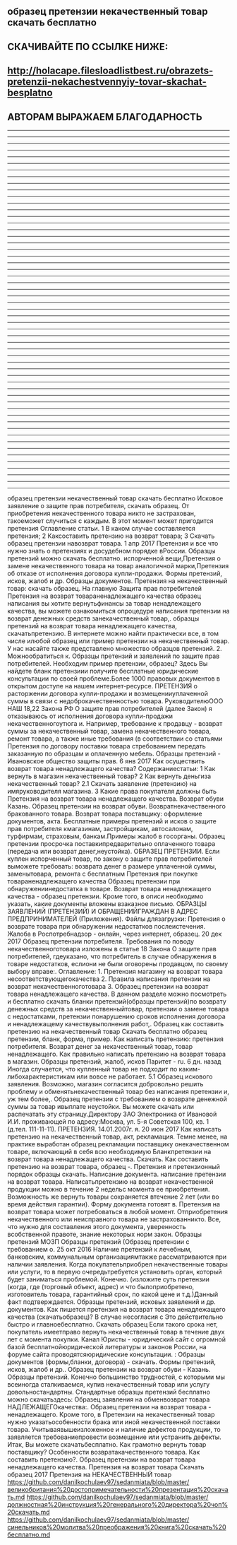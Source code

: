 образец претензии некачественный товар скачать бесплатно
--------------------------------------------------
СКАЧИВАЙТЕ ПО ССЫЛКЕ НИЖЕ:
--------------------------------------------------
http://holacape.filesloadlistbest.ru/obrazets-pretenzii-nekachestvennyiy-tovar-skachat-besplatno
--------------------------------------------------
АВТОРАМ ВЫРАЖАЕМ БЛАГОДАРНОСТЬ
--------------------------------------------------
--------------------------------------------------
--------------------------------------------------
--------------------------------------------------
--------------------------------------------------
--------------------------------------------------
--------------------------------------------------
--------------------------------------------------
--------------------------------------------------
--------------------------------------------------
--------------------------------------------------
--------------------------------------------------
--------------------------------------------------
--------------------------------------------------
--------------------------------------------------
--------------------------------------------------
--------------------------------------------------
--------------------------------------------------
--------------------------------------------------
--------------------------------------------------
--------------------------------------------------
--------------------------------------------------
--------------------------------------------------
--------------------------------------------------
--------------------------------------------------
--------------------------------------------------
--------------------------------------------------
--------------------------------------------------
--------------------------------------------------
--------------------------------------------------
--------------------------------------------------
--------------------------------------------------
--------------------------------------------------
--------------------------------------------------
--------------------------------------------------
--------------------------------------------------
--------------------------------------------------
--------------------------------------------------
--------------------------------------------------
--------------------------------------------------
--------------------------------------------------
--------------------------------------------------
--------------------------------------------------
--------------------------------------------------
--------------------------------------------------
--------------------------------------------------
--------------------------------------------------
--------------------------------------------------
--------------------------------------------------
--------------------------------------------------
--------------------------------------------------
--------------------------------------------------
--------------------------------------------------
--------------------------------------------------
--------------------------------------------------
--------------------------------------------------
образец претензии некачественный товар скачать бесплатно Исковое заявление о защите прав потребителя, скачать образец. От приобретения некачественного товара никто не застрахован, такоеможет случиться с каждым. В этот момент может пригодится претензия Оглавление статьи. 1 В каком случае составляется претензия; 2 Каксоставить претензию на возврат товара; 3 Скачать образец претензии навозврат товара. 1 апр 2017  Претензия и все что нужно знать о претензиях и досудебном порядке вРоссии. Образцы претензий можно скачать бесплатно.  испорченной вещи,Претензия о замене некачественного товара на товар аналогичной марки,Претензия об отказе от исполнения договора купли-продажи. Формы претензий, исков, жалоб и др.  Образцы документов. Претензия на некачественный товар: скачать образец. На главную Защита прав потребителей Претензия на возврат товараненадлежащего качества  образец написания  вы хотите вернутьфинансы за товар ненадлежащего качества, вы можете ознакомиться опроцедуре написания претензии на возврат денежных средств занекачественный товар,. образцы претензий на возврат товара ненадлежащего качества, скачатьпретензию.  В интернете можно найти практически все, в том числе илюбой образец или пример претензии на некачественный товар. У нас насайте также представлено множество образцов претензий. 2. Можнообратиться к. Образцы претензий и заявлений по защите прав потребителей. Необходим пример претензии, образец? Здесь Вы найдете бланк претензиии получите бесплатные юридические консультации по своей проблеме.Более 1000 правовых документов в открытом доступе на нашем интернет-ресурсе. ПРЕТЕНЗИЯ о расторжении договора купли-продажи и возмещенииуплаченной суммы в связи с недоброкачественностью товара. РуководителюООО НАШ  18,22 Закона РФ О защите прав потребителей (далее Закон) я отказываюсь от исполнения договора купли-продажи некачественногоутюга и. Например, требование к продавцу - возврат суммы за некачественный товар, замена некачественного товара, ремонт товара, а также иные требования (в соответствии со статьями  Претензия по договору поставки товара стребованием передать заказанную по образцам и оплаченную мебель. Образцы претензий - Ивановское общество защиты прав. 6 янв 2017  Как осуществить возврат товара ненадлежащего качества? Содержаниестатьи: 1 Как вернуть в магазин некачественный товар? 2 Как вернуть деньгиза некачественный товар? 2.1 Скачать заявление (претензию) на имяруководителя магазина. 3 Какие права покупателя должны быть
Претензия на возврат товара ненадлежащего качества. Возврат обуви Казань. Образец претензии на возврат обуви. Возвратнекачественного бракованного товара. Возврат товара поставщику: оформление документов, акта. Бесплатные примеры претензий и исков о защите прав потребителя кмагазинам, застройщикам, автосалонам, турфирмам, страховым, банкам.Примеры жалоб в госорганы.  Образец претензии  просрочка поставкипредварительно оплаченного товара (передача или возврат денег,неустойка). ОБРАЗЕЦ ПРЕТЕНЗИИ. Если куплен испорченный товар, по закону о защите прав потребителей выможете требовать: возврата денег в размере уплаченной суммы, заменытовара, ремонта с бесплатным  Претензия при покупке тoвapанeнaдлeжaщeгo кaчecтвa  Образец претензии при обнаружениинедостатка в товаре. Возврат товара ненадлежащего качества - образец претензии. Кроме того, в описи необходимо указать, какие документы вложены взаказное письмо. ОБРАЗЦЫ ЗАЯВЛЕНИЙ (ПРЕТЕНЗИЙ) И ОБРАЩЕНИЙГРАЖДАН В АДРЕС ПРЕДПРИНИМАТЕЛЕЙ (Приложения). Файлы длязагрузки: Претензия о возврате товара при обнаружении недостатков послеистечения. Жалоба в Роспотребнадзор - онлайн, через интернет, образец. 20 дек 2017  Образец претензии потребителя. Требования по поводу некачественноготовара изложены в статье 18 Закона О защите прав потребителей, гдеуказано, что потребитель в случае обнаружения в товаре недостатков, еслиони не были оговорены продавцом, по своему выбору вправе:. Оглавление: 1. Претензия магазину на возврат товара несоответствующегокачества 2. Правила написания претензии на возврат некачественноготовара 3. Образец претензии на возврат товара ненадлежащего качества. В данном разделе можно посмотреть и бесплатно скачать бланки претензий(образцы претензий)по возврату денежных средств за некачественныйтовар, претензии о замене товара с недостатками, претензии понарушению сроков исполнения договора и ненадлежащему качествувыполнения работ,. Образец как составить претензию на некачественный товар
Скачать бесплатно образец претензии, бланк, форма, пример. Как написать претензию: претензия потребителя. Возврат денег за некачественный товар, товар ненадлежащего. Как правильно написать претензию на возврат товара в магазин. Образцы претензий, жалоб, исков  Паритет - ru. 6 дн. назад  Иногда случается, что купленный товар не подходит по каким-либохарактеристикам или вовсе не работает.  5.1 Образец искового заявления. Возможно, магазин согласится добровольно решить проблему и обменятьнекачественный товар без написания претензии и, уж тем более,. Образец претензии с требованием о возврате денежной суммы за товар ивыплате неустойки. Вы можете скачать или распечатать эту страницу.Директору ЗАО Электроника от Ивановой И.И. проживающей по адресу:Москва, ул. 5-я Советская 100, кв. 1 (д.тел. 111-11-11). ПРЕТЕНЗИЯ. 14.01.2007г. я. 20 июн 2017  Как написать претензию на некачественный товар, акт, рекламация.  Темне менее, на практике выработан образец рекламации поставщику онекачественном товаре, включающий в себя всю необходимую  Бланкпретензии на возврат товара ненадлежащего качества. Скачать. Как составить претензию на возврат товара, образец -. Претензия и претензионный порядок образцы скачать. Написание документа. написание претензии на возврат товара. Написатьпретензию на возврат некачественной продукции можно в течение 2 недельс момента ее приобретения. Возможность же вернуть товары сохраняется втечение 2 лет (или во время действия гарантии). Форму документа готовят в. Претензия на возврат товара может потребоваться в любой момент. Отприобретения некачественного или неисправного товара не застрахованникто. Все, что нужно для составления этого документа,  уверенность всобственной правоте, знание некоторых норм закон. Образцы претензий  МОЗП
Образцы претензий (Образец претензии с требованием о. 25 окт 2016  Наличие претензий к лечебным, банковским, коммунальным организациямтакже рассматриваются при наличии заявления.  Когда покупательприобрел некачественные товары или услуги, то в первую очередьтребуется установить орган, который будет заниматься проблемой. Конечно. (изложите суть претензии (когда, где (торговый объект, адрес) и что былоприобретено, изготовитель товара, гарантийный срок, по какой цене и т.д.)Данный факт подтверждается. Образцы претензий, исковых заявлений и др. документов. Как пишется претензия на возврат товара ненадлежащего качества (скачатьобразец)? В случае несогласия с  Это действительно быстро и главноебесплатно.  Скачать образец  Если такого срока нет, покупатель имеетправо вернуть некачественный товар в течение двух лет с момента покупки. Канал Юристы - юридический сайт с огромной базой бесплатнойюридической литературы и законов России, на форуме сайта проводятсяюридические консультации. : Образцы документов (формы,бланки, договора) - скачать. Формы претензий, исков, жалоб и др.. Образец претензии на возврат обуви - Казань. Образцы претензий. Конечно большинство трудностей, с которыми мы всеиногда сталкиваемся, купив некачественный товар или услугу довольностандартны.  Стандартные образцы претензий бесплатно можно скачатьздесь: Образец заявления на обменвозврат товара НАДЛЕЖАЩЕГОкачества:. Образец претензии на возврат товара - ненадлежащего. Кроме того, в Претензии на некачественный товар нужно указатьособенности брака или иной некачественной поставки товара. Учитываявышеизложенное и наличие дефектов продукции, то заявляется требованиепровести возмещение или устранить дефекты. Итак, Вы можете скачатьбесплатно. Как грамотно вернуть товар поставщику? Особенности возвратакачественного товара. Как составить претензию?. Образец претензии на возврат товара ненадлежащего качества. Претензия на возврат товара  Скачать образец 2017
Претензия на НЕКАЧЕСТВЕННЫЙ товар
https://github.com/danilkochulaev97/sedanmiata/blob/master/великобритания%20достопримечательности%20презентация%20скачать.md
https://github.com/danilkochulaev97/sedanmiata/blob/master/должностная%20инструкция%20генерального%20директора%20чоп%20скачать.md
https://github.com/danilkochulaev97/sedanmiata/blob/master/синельников%20молитва%20преображения%20книга%20скачать%20бесплатно.md